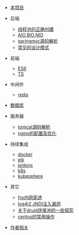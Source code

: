 * [本项目](/docsify/ex)

* 后端
  * [线程池的正确创建](/java/threadpool)
  * [AIO,BIO,NIO](/java/io)
  * [springmvc源码解析](/java/springmvc)
  * [常见的设计模式](/java/designpattern)

* 前端
  * [ES6](/javascript/es6)
  * [TS](/javascript/ts)

* 中间件
  * [redis](/mw/redis)

* [数据库](/dbs/empty)

* 服务器
  * [tomcat源码解析](/servers/tomcat)
  * [nginx的配置及优化](/servers/nginx)
 
* 持续集成
  * [docker](/ci/docker)
  * [elk](/ci/elk)
  * [jenkins](/ci/jenkins)
  * [k8s](/ci/k8s)
  * [kubesphere](/ci/kubesphere)

* 其它
  * [frp内网穿透](/other/frp)
  * [log4j2 JNDI注入漏洞](/other/log4j2jndi)
  * [关于druid连接池的一些探究](/other/druid)
  * [centos的常用操作](/other/centos)

* [作者相关](#Introduction)
  

